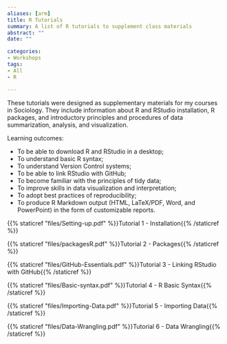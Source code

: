 ```yaml
---
aliases: [arm]
title: R Tutorials
summary: A list of R tutorials to supplement class materials
abstract: ""
date: ""

categories:
- Workshops
tags:
- All
- R

---
```


These tutorials were designed as supplementary materials for my courses in Sociology. They include information about R and RStudio installation, R packages, and introductory principles and procedures of data summarization, analysis, and visualization. 

Learning outcomes:
 - To be able to download R and RStudio in a desktop; 
 - To understand basic R syntax;
 - To understand Version Control systems;
 - To be able to link RStudio with GitHub;
 - To become familiar with the principles of tidy data;
 - To improve skills in data visualization and interpretation;
 - To adopt best practices of reproducibility;
 - To produce R Markdown output (HTML, LaTeX/PDF, Word, and PowerPoint) in the form of customizable reports. 
 
  {{% staticref "files/Setting-up.pdf" %}}Tutorial 1 - Installation{{% /staticref %}}
  
  {{% staticref "files/packagesR.pdf" %}}Tutorial 2 - Packages{{% /staticref %}}
  
  {{% staticref "files/GitHub-Essentials.pdf" %}}Tutorial 3 - Linking RStudio with GitHub{{% /staticref %}}
  
  {{% staticref "files/Basic-syntax.pdf" %}}Tutorial 4 - R Basic Syntax{{% /staticref %}}
  
  {{% staticref "files/Importing-Data.pdf" %}}Tutorial 5 - Importing Data{{% /staticref %}}
  
  {{% staticref "files/Data-Wrangling.pdf" %}}Tutorial 6 - Data Wrangling{{% /staticref %}}
